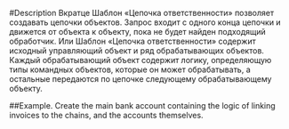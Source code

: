 #Description
Вкратце
Шаблон «Цепочка ответственности» позволяет создавать цепочки объектов. Запрос входит с одного конца цепочки и
движется от объекта к объекту, пока не будет найден подходящий обработчик.
Или
Шаблон «Цепочка ответственности» содержит исходный управляющий объект и ряд обрабатывающих объектов.
Каждый обрабатывающий объект содержит логику, определяющую типы командных объектов, которые он может
обрабатывать, а остальные передаются по цепочке следующему обрабатывающему объекту.

##Example. 
Create the main bank account containing the logic of linking invoices to
the chains, and the accounts themselves.
